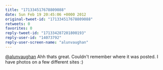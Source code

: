 ```yaml
---
title: "171334517678809088"
date: Sun Feb 19 20:45:06 +0000 2012
original-tweet-id: "171334517678809088"
retweets: 0
favorites: 0
reply-tweet-id: "171334287201800193"
reply-user-id: "14073792"
reply-user-screen-name: "alunvaughan"
---
```

<a href="https://twitter.com/alunvaughan">@alunvaughan</a> Ahh thats great. Couldn't remember where it was posted. I have photos on a few different sites :)
